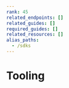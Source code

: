 ```yaml
---
rank: 45
related_endpoints: []
related_guides: []
required_guides: []
related_resources: []
alias_paths: 
  - /sdks
---
```


# Tooling
